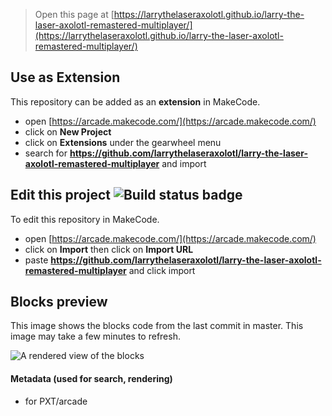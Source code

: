  


> Open this page at [https://larrythelaseraxolotl.github.io/larry-the-laser-axolotl-remastered-multiplayer/](https://larrythelaseraxolotl.github.io/larry-the-laser-axolotl-remastered-multiplayer/)

## Use as Extension

This repository can be added as an **extension** in MakeCode.

* open [https://arcade.makecode.com/](https://arcade.makecode.com/)
* click on **New Project**
* click on **Extensions** under the gearwheel menu
* search for **https://github.com/larrythelaseraxolotl/larry-the-laser-axolotl-remastered-multiplayer** and import

## Edit this project ![Build status badge](https://github.com/larrythelaseraxolotl/larry-the-laser-axolotl-remastered-multiplayer/workflows/MakeCode/badge.svg)

To edit this repository in MakeCode.

* open [https://arcade.makecode.com/](https://arcade.makecode.com/)
* click on **Import** then click on **Import URL**
* paste **https://github.com/larrythelaseraxolotl/larry-the-laser-axolotl-remastered-multiplayer** and click import

## Blocks preview

This image shows the blocks code from the last commit in master.
This image may take a few minutes to refresh.

![A rendered view of the blocks](https://github.com/larrythelaseraxolotl/larry-the-laser-axolotl-remastered-multiplayer/raw/master/.github/makecode/blocks.png)

#### Metadata (used for search, rendering)

* for PXT/arcade
<script src="https://makecode.com/gh-pages-embed.js"></script><script>makeCodeRender("{{ site.makecode.home_url }}", "{{ site.github.owner_name }}/{{ site.github.repository_name }}");</script>
